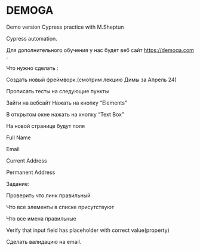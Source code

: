 # DEMOGA
Demo version Cypress practice with M.Sheptun

Cypress automation.

Для дополнительного обучения у нас будет веб сайт https://demoqa.com .

Что нужно сделать :

Создать новый фреймворк.(смотрим лекцию Димы за Апрель 24)

Прописать тесты на следующие пункты

Зайти на вебсайт
Нажать на кнопку “Elements”

В открытом окне нажать на кнопку “Text Box”

На новой странице будут поля

Full Name

Email

Current Address

Permanent Address

Задание:

Проверить что линк правильный

Что все элементы в списке присутствуют

Что все имена правильные

Verify that input field has placeholder with correct value(property)

Cделать валидацию на email.
